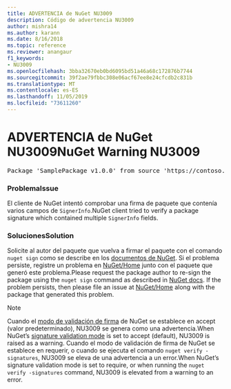 ```yaml
---
title: ADVERTENCIA de NuGet NU3009
description: Código de advertencia NU3009
author: mishra14
ms.author: karann
ms.date: 8/16/2018
ms.topic: reference
ms.reviewer: anangaur
f1_keywords:
- NU3009
ms.openlocfilehash: 3bba32670eb0bd6095bd51a46a68c172876b7744
ms.sourcegitcommit: 39f2ae79fbbc308e06acf67ee8e24cfcdb2c831b
ms.translationtype: MT
ms.contentlocale: es-ES
ms.lasthandoff: 11/05/2019
ms.locfileid: "73611260"
---
```

# <a name="nuget-warning-nu3009"></a><span data-ttu-id="63e7b-103">ADVERTENCIA de NuGet NU3009</span><span class="sxs-lookup"><span data-stu-id="63e7b-103">NuGet Warning NU3009</span></span>

<pre>Package 'SamplePackage v1.0.0' from source 'https://contoso.com/index.json': The package signature file does not contain exactly one primary signature.</pre>

### <a name="issue"></a><span data-ttu-id="63e7b-104">Problema</span><span class="sxs-lookup"><span data-stu-id="63e7b-104">Issue</span></span>

<span data-ttu-id="63e7b-105">El cliente de NuGet intentó comprobar una firma de paquete que contenía varios campos de `SignerInfo`.</span><span class="sxs-lookup"><span data-stu-id="63e7b-105">NuGet client tried to verify a package signature which contained multiple `SignerInfo` fields.</span></span>


### <a name="solution"></a><span data-ttu-id="63e7b-106">Soluciones</span><span class="sxs-lookup"><span data-stu-id="63e7b-106">Solution</span></span>

<span data-ttu-id="63e7b-107">Solicite al autor del paquete que vuelva a firmar el paquete con el comando `nuget sign` como se describe en los [documentos de NuGet](https://docs.microsoft.com/nuget/create-packages/sign-a-package). Si el problema persiste, registre un problema en [NuGet/Home](https://github.com/NuGet/Home/issues) junto con el paquete que generó este problema.</span><span class="sxs-lookup"><span data-stu-id="63e7b-107">Please request the package author to re-sign the package using the `nuget sign` command as described in [NuGet docs](https://docs.microsoft.com/nuget/create-packages/sign-a-package). If the problem persists, then please file an issue at [NuGet/Home](https://github.com/NuGet/Home/issues) along with the package that generated this problem.</span></span>


> [!Note]
> <span data-ttu-id="63e7b-108">Cuando el [modo de validación de firma](https://docs.microsoft.com/nuget/consume-packages/installing-signed-packages#configure-package-signature-requirements) de NuGet se establece en accept (valor predeterminado), NU3009 se genera como una advertencia.</span><span class="sxs-lookup"><span data-stu-id="63e7b-108">When NuGet’s [signature validation mode](https://docs.microsoft.com/nuget/consume-packages/installing-signed-packages#configure-package-signature-requirements) is set to accept (default), NU3009 is raised as a warning.</span></span> <span data-ttu-id="63e7b-109">Cuando el modo de validación de firma de NuGet se establece en requerir, o cuando se ejecuta el comando `nuget verify -signatures`, NU3009 se eleva de una advertencia a un error.</span><span class="sxs-lookup"><span data-stu-id="63e7b-109">When NuGet’s signature validation mode is set to require, or when running the `nuget verify -signatures` command, NU3009 is elevated from a warning to an error.</span></span> 
